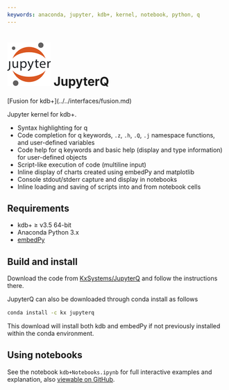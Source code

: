 ```yaml
---
keywords: anaconda, jupyter, kdb+, kernel, notebook, python, q
---
```


# ![Jupyter](../../interfaces/img/jupyter.png) JupyterQ

<div class="fusion" markdown="1">
<i class="fab fa-superpowers"></i> [Fusion for kdb+](../../interfaces/fusion.md)
</div>


Jupyter kernel for kdb+.

-   Syntax highlighting for q
-   Code completion for q keywords, `.z`, `.h`, `.Q`, `.j` namespace functions, and user-defined variables
-   Code help for q keywords and basic help (display and type information) for user-defined objects
-   Script-like execution of code (multiline input)
-   Inline display of charts created using embedPy and matplotlib
-   Console stdout/stderr capture and display in notebooks
-   Inline loading and saving of scripts into and from notebook cells


## Requirements 

-   kdb+ ≥ v3.5 64-bit
-   Anaconda Python 3.x
-   [embedPy](https://github.com/KxSystems/embedPy)


## Build and install

<i class="fas fa-download"></i> Download the code from <i class="fab fa-github"></i> [KxSystems/JupyterQ](https://github.com/kxsystems/jupyterq) and follow the instructions there.

JupyterQ can also be downloaded through conda install as follows

```bash
conda install -c kx jupyterq
```

This download will install both kdb and embedPy if not previously installed within the conda environment.
## Using notebooks

See the notebook `kdb+Notebooks.ipynb` for full interactive examples and explanation, also [viewable on GitHub](https://github.com/KxSystems/jupyterq/blob/master/kdb%2BNotebooks.ipynb).
